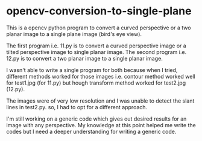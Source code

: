 # opencv-conversion-to-single-plane
This is a opencv python program to convert a curved perspective or a two planar image to a single plane image (bird's eye view).

The first program i.e. 11.py is to convert a curved perspective image or a tilted perspective image to single planar image.
The second program i.e. 12.py is to convert a two planar image to a single planar image.

I wasn't able to write a single program for both because when I tried, different methods worked for those images i.e. contour method worked well for test1.jpg (for 11.py) but hough transform method worked for test2.jpg (12.py).

The images were of very low resolution and I was unable to detect the slant lines in test2.py. so, I had to opt for a different approach.

I'm still working on a generic code which gives out desired results for an image with any perspective. My knowledge at this point helped me write the codes but I need a deeper understanding for writing a generic code.
